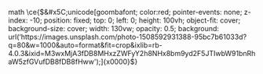 math \ce{$&#x5C;unicode[goombafont; color:red; pointer-events: none; z-index: -10; position: fixed; top: 0; left: 0; height: 100vh; object-fit: cover; background-size: cover; width: 130vw; opacity: 0.5; background: url(‘https://images.unsplash.com/photo-1508592931388-95bc7b61033d?q=80&w=1000&auto=format&fit=crop&ixlib=rb-4.0.3&ixid=M3wxMjA3fDB8MHxzZWFyY2h8NHx8bm9yd2F5JTIwbW91bnRhaW5zfGVufDB8fDB8fHww');]{x0000}$}
